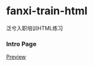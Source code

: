 # fanxi-train-html
泛兮入职培训HTML练习

###  Intro Page 

[Preview](https://liaobinbin.github.io/fanxi-train-html/intro-page/index.html)
